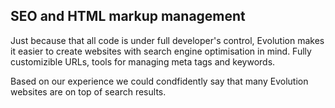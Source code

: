 ## SEO and HTML markup management ##

Just because that all code is under full developer's control, Evolution makes it easier to create websites with search engine optimisation in mind. Fully customizible URLs, tools for managing meta tags and keywords. 

Based on our experience we could condfidently say that many Evolution websites are on top of search results.